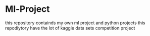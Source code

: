 # Ml-Project
this repository containds my own ml project and python projects
this repodiytory have the lot of kaggle data sets competition project
